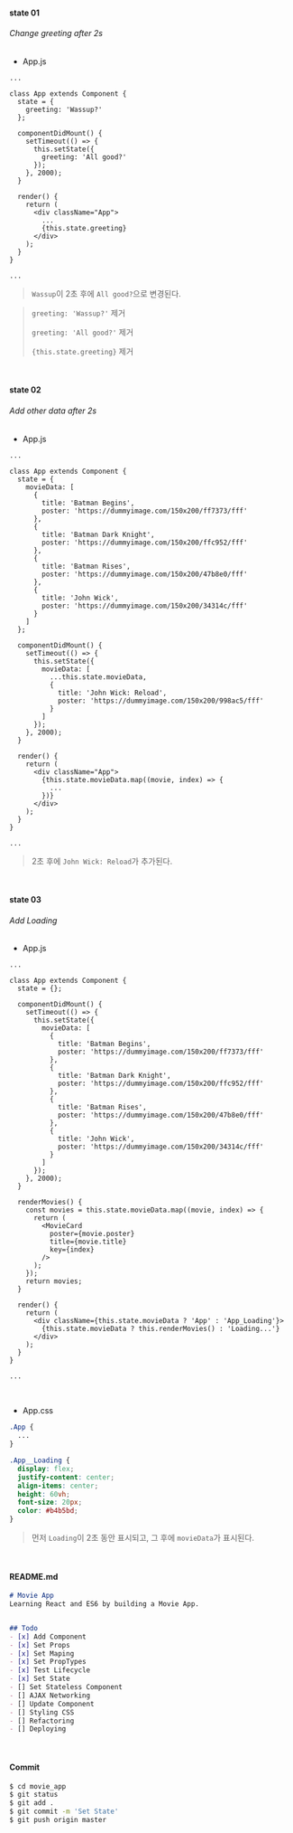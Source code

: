 #### state 01

###### Change greeting after 2s

- App.js

```react
...

class App extends Component {
  state = {
    greeting: 'Wassup?'
  };

  componentDidMount() {
    setTimeout(() => {
      this.setState({
        greeting: 'All good?'
      });
    }, 2000);
  }

  render() {
    return (
      <div className="App">
        ...
        {this.state.greeting}
      </div>
    );
  }
}

...
```

> `Wassup`이 2초 후에 `All good?`으로 변경된다.

> `greeting: 'Wassup?'` 제거
>
> `greeting: 'All good?'` 제거
>
> `{this.state.greeting}` 제거

<br>

#### state 02

###### Add other data after 2s

- App.js

```react
...

class App extends Component {
  state = {
    movieData: [
      {
        title: 'Batman Begins',
        poster: 'https://dummyimage.com/150x200/ff7373/fff'
      },
      {
        title: 'Batman Dark Knight',
        poster: 'https://dummyimage.com/150x200/ffc952/fff'
      },
      {
        title: 'Batman Rises',
        poster: 'https://dummyimage.com/150x200/47b8e0/fff'
      },
      {
        title: 'John Wick',
        poster: 'https://dummyimage.com/150x200/34314c/fff'
      }
    ]
  };

  componentDidMount() {
    setTimeout(() => {
      this.setState({
        movieData: [
          ...this.state.movieData,
          {
            title: 'John Wick: Reload',
            poster: 'https://dummyimage.com/150x200/998ac5/fff'
          }
        ]
      });
    }, 2000);
  }

  render() {
    return (
      <div className="App">
        {this.state.movieData.map((movie, index) => {
          ...
        })}
      </div>
    );
  }
}

...
```

> 2초 후에 `John Wick: Reload`가 추가된다.

<br>

#### state 03

###### Add Loading

- App.js

```react
...

class App extends Component {
  state = {};

  componentDidMount() {
    setTimeout(() => {
      this.setState({
        movieData: [
          {
            title: 'Batman Begins',
            poster: 'https://dummyimage.com/150x200/ff7373/fff'
          },
          {
            title: 'Batman Dark Knight',
            poster: 'https://dummyimage.com/150x200/ffc952/fff'
          },
          {
            title: 'Batman Rises',
            poster: 'https://dummyimage.com/150x200/47b8e0/fff'
          },
          {
            title: 'John Wick',
            poster: 'https://dummyimage.com/150x200/34314c/fff'
          }
        ]
      });
    }, 2000);
  }

  renderMovies() {
    const movies = this.state.movieData.map((movie, index) => {
      return (
        <MovieCard
          poster={movie.poster}
          title={movie.title}
          key={index}
        />
      );
    });
    return movies;
  }

  render() {
    return (
      <div className={this.state.movieData ? 'App' : 'App_Loading'}>
        {this.state.movieData ? this.renderMovies() : 'Loading...'}
      </div>
    );
  }
}

...
```

<br>

- App.css

```css
.App {
  ...
}

.App__Loading {
  display: flex;
  justify-content: center;
  align-items: center;
  height: 60vh;
  font-size: 20px;
  color: #b4b5bd;
}
```

> 먼저 `Loading`이 2초 동안 표시되고, 그 후에 `movieData`가 표시된다.

<br>

#### README.md

```markdown
# Movie App
Learning React and ES6 by building a Movie App.


## Todo
- [x] Add Component
- [x] Set Props
- [x] Set Maping
- [x] Set PropTypes
- [x] Test Lifecycle
- [x] Set State
- [] Set Stateless Component
- [] AJAX Networking
- [] Update Component
- [] Styling CSS
- [] Refactoring
- [] Deploying
```

<br>

#### Commit

```bash
$ cd movie_app
$ git status
$ git add .
$ git commit -m 'Set State'
$ git push origin master
```

<br>

<br>